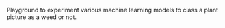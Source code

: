 
Playground to experiment various machine learning models to class a plant picture as a weed or  not.
